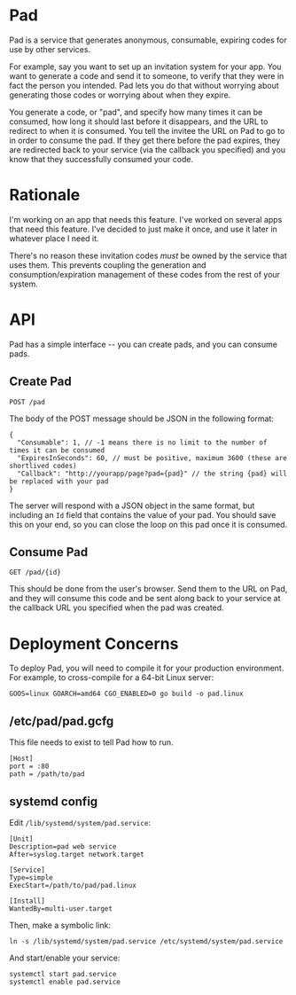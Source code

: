 # Pad

Pad is a service that generates anonymous, consumable, expiring codes for use by other services.

For example, say you want to set up an invitation system for your app. You want to generate a code and send it to someone, to verify that they were in fact the person you intended. Pad lets you do that without worrying about generating those codes or worrying about when they expire.

You generate a code, or "pad", and specify how many times it can be consumed, how long it should last before it disappears, and the URL to redirect to when it is consumed. You tell the invitee the URL on Pad to go to in order to consume the pad. If they get there before the pad expires, they are redirected back to your service (via the callback you specified) and you know that they successfully consumed your code.

# Rationale

I'm working on an app that needs this feature. I've worked on several apps that need this feature. I've decided to just make it once, and use it later in whatever place I need it.

There's no reason these invitation codes _must_ be owned by the service that uses them. This prevents coupling the generation and consumption/expiration management of these codes from the rest of your system.

# API

Pad has a simple interface -- you can create pads, and you can consume pads.

## Create Pad

```
POST /pad
```

The body of the POST message should be JSON in the following format:

```
{
  "Consumable": 1, // -1 means there is no limit to the number of times it can be consumed
  "ExpiresInSeconds": 60, // must be positive, maximum 3600 (these are shortlived codes)
  "Callback": "http://yourapp/page?pad={pad}" // the string {pad} will be replaced with your pad
}
```

The server will respond with a JSON object in the same format, but including an `Id` field that contains the value of your pad. You should save this on your end, so you can close the loop on this pad once it is consumed.

## Consume Pad

```
GET /pad/{id}
```

This should be done from the user's browser. Send them to the URL on Pad, and they will consume this code and be sent along back to your service at the callback URL you specified when the pad was created.

# Deployment Concerns

To deploy Pad, you will need to compile it for your production environment. For example, to cross-compile for a 64-bit Linux server:

```
GOOS=linux GOARCH=amd64 CGO_ENABLED=0 go build -o pad.linux
```

## /etc/pad/pad.gcfg

This file needs to exist to tell Pad how to run.

```
[Host]
port = :80
path = /path/to/pad
```

## systemd config

Edit `/lib/systemd/system/pad.service`:

```
[Unit]
Description=pad web service
After=syslog.target network.target

[Service]
Type=simple
ExecStart=/path/to/pad/pad.linux

[Install]
WantedBy=multi-user.target
```

Then, make a symbolic link:

```
ln -s /lib/systemd/system/pad.service /etc/systemd/system/pad.service
```

And start/enable your service:

```
systemctl start pad.service
systemctl enable pad.service
```
